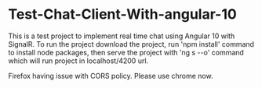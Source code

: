 # Test-Chat-Client-With-angular-10

This is a test project to implement real time chat using Angular 10 with SignalR. To run the project download the project, run 'npm install' command to install node packages, then serve the project with 'ng s --o' command which will run project in localhost/4200 url. 

Firefox having issue with CORS policy. Please use chrome now.
